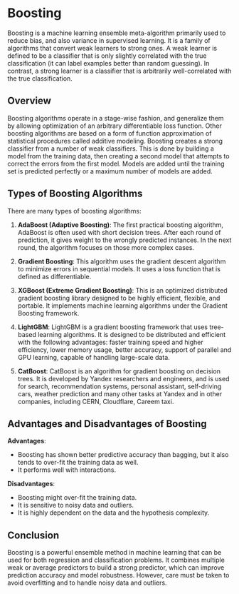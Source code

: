 # Boosting

Boosting is a machine learning ensemble meta-algorithm primarily used to reduce bias, and also variance in supervised learning. It is a family of algorithms that convert weak learners to strong ones. A weak learner is defined to be a classifier that is only slightly correlated with the true classification (it can label examples better than random guessing). In contrast, a strong learner is a classifier that is arbitrarily well-correlated with the true classification.

## Overview

Boosting algorithms operate in a stage-wise fashion, and generalize them by allowing optimization of an arbitrary differentiable loss function. Other boosting algorithms are based on a form of function approximation of statistical procedures called additive modeling. Boosting creates a strong classifier from a number of weak classifiers. This is done by building a model from the training data, then creating a second model that attempts to correct the errors from the first model. Models are added until the training set is predicted perfectly or a maximum number of models are added.

## Types of Boosting Algorithms

There are many types of boosting algorithms:

1. **AdaBoost (Adaptive Boosting)**: The first practical boosting algorithm, AdaBoost is often used with short decision trees. After each round of prediction, it gives weight to the wrongly predicted instances. In the next round, the algorithm focuses on those more complex cases.

2. **Gradient Boosting**: This algorithm uses the gradient descent algorithm to minimize errors in sequential models. It uses a loss function that is defined as differentiable.

3. **XGBoost (Extreme Gradient Boosting)**: This is an optimized distributed gradient boosting library designed to be highly efficient, flexible, and portable. It implements machine learning algorithms under the Gradient Boosting framework.

4. **LightGBM**: LightGBM is a gradient boosting framework that uses tree-based learning algorithms. It is designed to be distributed and efficient with the following advantages: faster training speed and higher efficiency, lower memory usage, better accuracy, support of parallel and GPU learning, capable of handling large-scale data.

5. **CatBoost**: CatBoost is an algorithm for gradient boosting on decision trees. It is developed by Yandex researchers and engineers, and is used for search, recommendation systems, personal assistant, self-driving cars, weather prediction and many other tasks at Yandex and in other companies, including CERN, Cloudflare, Careem taxi.

## Advantages and Disadvantages of Boosting

**Advantages**:

- Boosting has shown better predictive accuracy than bagging, but it also tends to over-fit the training data as well. 
- It performs well with interactions.

**Disadvantages**:

- Boosting might over-fit the training data. 
- It is sensitive to noisy data and outliers. 
- It is highly dependent on the data and the hypothesis complexity.

## Conclusion

Boosting is a powerful ensemble method in machine learning that can be used for both regression and classification problems. It combines multiple weak or average predictors to build a strong predictor, which can improve prediction accuracy and model robustness. However, care must be taken to avoid overfitting and to handle noisy data and outliers.
